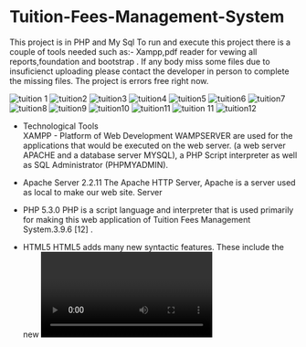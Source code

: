 # Tuition-Fees-Management-System
This project  is in PHP and My Sql
To run and execute this project there is a couple of tools needed such as:- Xampp,pdf reader for vewing all reports,foundation and bootstrap  .
If any body miss some files due to insuficienct uploading please contact the developer in person to complete the missing files.
The project is errors free right now.

![tuition  1](https://user-images.githubusercontent.com/58703612/107620614-458fbd00-6c55-11eb-84e0-92fc99e79372.png)
![tuition2](https://user-images.githubusercontent.com/58703612/107620624-488aad80-6c55-11eb-82c6-25abdb472510.png)
![tuition3](https://user-images.githubusercontent.com/58703612/107620633-4b859e00-6c55-11eb-8bbc-9169110a04b0.png)
![tuition4](https://user-images.githubusercontent.com/58703612/107620641-4fb1bb80-6c55-11eb-8c98-dad3cf0396f9.png)
![tuition5](https://user-images.githubusercontent.com/58703612/107620656-54766f80-6c55-11eb-9146-bfdb04e1a050.png)
![tuition6](https://user-images.githubusercontent.com/58703612/107620663-56d8c980-6c55-11eb-848e-fba33b4a31f2.png)
![tuition7](https://user-images.githubusercontent.com/58703612/107620671-593b2380-6c55-11eb-818d-a5f4537f3ccc.png)
![tuition8](https://user-images.githubusercontent.com/58703612/107620682-5b9d7d80-6c55-11eb-8449-938994df3fd8.png)
![tuition9](https://user-images.githubusercontent.com/58703612/107620688-60623180-6c55-11eb-9a61-58bd1501b141.png)
![tuition10](https://user-images.githubusercontent.com/58703612/107620697-648e4f00-6c55-11eb-90ac-98e1f1d000da.png)
![tuition11](https://user-images.githubusercontent.com/58703612/107620702-69eb9980-6c55-11eb-8c93-dc672d6caa87.png)
![tuition 11](https://user-images.githubusercontent.com/58703612/107620711-6ce68a00-6c55-11eb-9d6f-8f4d207a5dbe.png)
![tuition12](https://user-images.githubusercontent.com/58703612/107620718-707a1100-6c55-11eb-972c-aa91b8f81904.png)


- Technological  Tools   
XAMPP  - Platform of Web Development
WAMPSERVER are used for the applications that would be executed on the web server. (a web server APACHE and a database server MYSQL), a PHP Script interpreter as well as SQL Administrator (PHPMYADMIN).

- Apache Server 2.2.11
The Apache HTTP Server,  Apache is a server used as local to make our web site. Server 

- PHP 5.3.0
PHP is a script language and interpreter that is used primarily for making this web application of Tuition Fees Management System.3.9.6 [12] .

- HTML5  HTML5 adds many new syntactic features. These include the new <video>, <audio> and <canvas> elements, as well as the integration of scalable vector graphics (SVG) content (that replaces the uses of generic <object> tags).
  
- JQuery is a multi-browser JavaScript library designed to simplify the client-side scripting of HTML. 
- CSS 3
CSS3 are a presentational effect which allow property changes in CSS values, including background-color, width, height, opacity, and many more. The  CSS3 code  in our  implementation had  allowed us  as  web masters  to take  the  measures  and  color  and  the  format you  can  use  in implementing  and  designing  the  web  application  .

- MYSQL 5.1.36
MySQL database allows us to create a relational database structure on a web-server somewhere in order to store data or automate procedures. MySQL is what holds all of our tables,  PHP acts as our queries (among other things), and our forms are basically web page with all of this combined, we have create truly spectacular projects on the web. 

- Javascript
JavaScript is a programming language used to make web pages interactive. 
JavaScript is use the Scripts in computer programming, and a script is a program or sequence of instructions that is interpreted or carried out by another program rather than by the computer processor. In general, script languages are easier and faster to code than the more structured and compiled languages it is reason why we have preferred this one to carry out this project  . 
